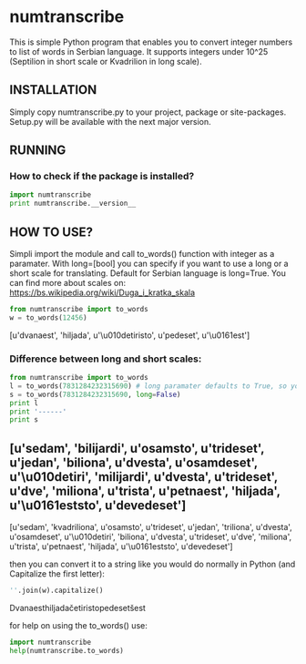 # numtranscribe

This is simple Python program that enables you to convert integer numbers to list of words in Serbian language. It supports integers under 10^25 (Septilion in short scale or Kvadrilion in long scale).

## INSTALLATION

Simply copy numtranscribe.py to your project, package or site-packages. 
Setup.py will be available with the next major version.

## RUNNING

### How to check if the package is installed?

```python
import numtranscribe
print numtranscribe.__version__
```

## HOW TO USE?

Simpli import the module and call to_words() function with integer as a paramater. With long=[bool] you can specify if you want to use a long or a short scale for translating. Default for Serbian language is long=True. You can find more about scales on: https://bs.wikipedia.org/wiki/Duga_i_kratka_skala

```python
from numtranscribe import to_words
w = to_words(12456)
```

[u'dvanaest', 'hiljada', u'\u010detiristo', u'pedeset', u'\u0161est']

### Difference between long and short scales:

```python
from numtranscribe import to_words
l = to_words(7831284232315690) # long paramater defaults to True, so you can ommit it.
s = to_words(7831284232315690, long=False)
print l
print '------'
print s
```

[u'sedam', 'bilijardi', u'osamsto', u'trideset', u'jedan', 'biliona', u'dvesta', u'osamdeset', u'\u010detiri', 'milijardi', u'dvesta', u'trideset', u'dve', 'miliona', u'trista', u'petnaest', 'hiljada', u'\u0161eststo', u'devedeset']
------
[u'sedam', 'kvadriliona', u'osamsto', u'trideset', u'jedan', 'triliona', u'dvesta', u'osamdeset', u'\u010detiri', 'biliona', u'dvesta', u'trideset', u'dve', 'miliona', u'trista', u'petnaest', 'hiljada', u'\u0161eststo', u'devedeset']


then you can convert it to a string like you would do normally in Python (and Capitalize the first letter):

```python
''.join(w).capitalize()
```
Dvanaesthiljadačetiristopedesetšest


for help on using the to_words() use: 
```python
import numtranscribe
help(numtranscribe.to_words)
```
